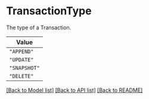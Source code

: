 # TransactionType

The type of a Transaction.


| **Value** |
| --------- |
| `"APPEND"` |
| `"UPDATE"` |
| `"SNAPSHOT"` |
| `"DELETE"` |


[[Back to Model list]](../../../../README.md#models-v2-link) [[Back to API list]](../../../../README.md#apis-v2-link) [[Back to README]](../../../../README.md)
